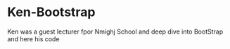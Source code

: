 # Ken-Bootstrap

Ken was a guest lecturer fpor Nmighj School and deep dive into BootStrap and here his code
